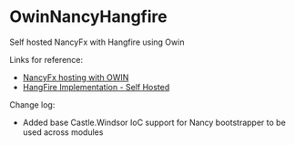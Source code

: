 # OwinNancyHangfire
Self hosted NancyFx with Hangfire using Owin


Links for reference: 

 - [NancyFx hosting with OWIN](https://github.com/NancyFx/Nancy/wiki/Hosting-nancy-with-owin)
 - [HangFire Implementation - Self Hosted](http://docs.hangfire.io/en/latest/background-processing/processing-jobs-in-windows-service.html)

Change log:

 - Added base Castle.Windsor IoC support for Nancy bootstrapper to be used across modules